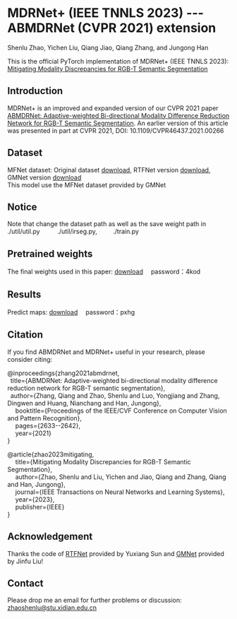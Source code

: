 # MDRNet+ (IEEE TNNLS 2023) --- ABMDRNet (CVPR 2021) extension

Shenlu Zhao, Yichen Liu, Qiang Jiao, Qiang Zhang, and Jungong Han


This is the official PyTorch implementation of MDRNet+ (IEEE TNNLS 2023): [Mitigating Modality Discrepancies for RGB-T Semantic Segmentation](https://ieeexplore.ieee.org/document/10008228)
## Introduction
MDRNet+ is an improved and expanded version of our CVPR 2021 paper [ABMDRNet: Adaptive-weighted Bi-directional Modality Difference Reduction Network for RGB-T Semantic Segmentation](https://ieeexplore.ieee.org/document/9578077). An earlier version of this article was presented in part at CVPR 2021, DOI: 10.1109/CVPR46437.2021.00266
## Dataset
MFNet dataset: Original dataset [download](https://www.mi.t.u-tokyo.ac.jp/static/projects/mil_multispectral/), RTFNet version [download](https://github.com/yuxiangsun/RTFNet), GMNet version [download](https://github.com/Jinfu0913/GMNet)  
This model use the MFNet dataset provided by GMNet
## Notice
Note that change the dataset path as well as the save weight path in  
./util/util.py &ensp; &ensp;&ensp; &ensp;./util/irseg.py,&ensp; &ensp;&ensp; &ensp;./train.py
## Pretrained weights
The final weights used in this paper: [download](https://pan.baidu.com/s/1wolrOPNvQrOrIQtrwGm_jw) &ensp;&ensp;password：4kod
## Results
Predict maps: [download](https://pan.baidu.com/s/1KL65FQBue8Q5MIdayE-7Sg) &ensp;&ensp;password：pxhg
## Citation
If you find ABMDRNet and MDRNet+ useful in your research, please consider citing:<br>


@inproceedings{zhang2021abmdrnet,  
  &ensp;title={ABMDRNet: Adaptive-weighted bi-directional modality difference reduction network for RGB-T semantic segmentation},  
  &ensp;author={Zhang, Qiang and Zhao, Shenlu and Luo, Yongjiang and Zhang, Dingwen and Huang, Nianchang and Han, Jungong},  
  &ensp; &ensp;booktitle={Proceedings of the IEEE/CVF Conference on Computer Vision and Pattern Recognition},  
  &ensp; &ensp;pages={2633--2642},  
  &ensp; &ensp;year={2021}  
}    <br>


@article{zhao2023mitigating,  
  &ensp; &ensp;title={Mitigating Modality Discrepancies for RGB-T Semantic Segmentation},  
  &ensp; &ensp;author={Zhao, Shenlu and Liu, Yichen and Jiao, Qiang and Zhang, Qiang and Han, Jungong},  
  &ensp; &ensp;journal={IEEE Transactions on Neural Networks and Learning Systems},  
  &ensp; &ensp;year={2023},  
  &ensp; &ensp;publisher={IEEE}  
}
## Acknowledgement
Thanks the code of [RTFNet](https://github.com/yuxiangsun/RTFNet) provided by Yuxiang Sun and [GMNet](https://github.com/Jinfu0913/GMNet) provided by Jinfu Liu!
## Contact
Please drop me an email for further problems or discussion: zhaoshenlu@stu.xidian.edu.cn
